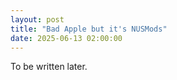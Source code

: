 ```yaml
---
layout: post
title: "Bad Apple but it's NUSMods"
date: 2025-06-13 02:00:00
---
```


To be written later.
